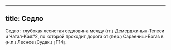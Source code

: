 
---
title: Седло
---
Седло
: глубокая лесистая седловина между ⦅гг.⦆ Демерджинын-Тепеси и Чатал-Кая#2, по которой проходит дорога от ⦅пер.⦆ Сарэениш-Богаз в ⦅н.п.⦆ Лесное ⦅Судак.⦆ ⦃Г14⦄.

